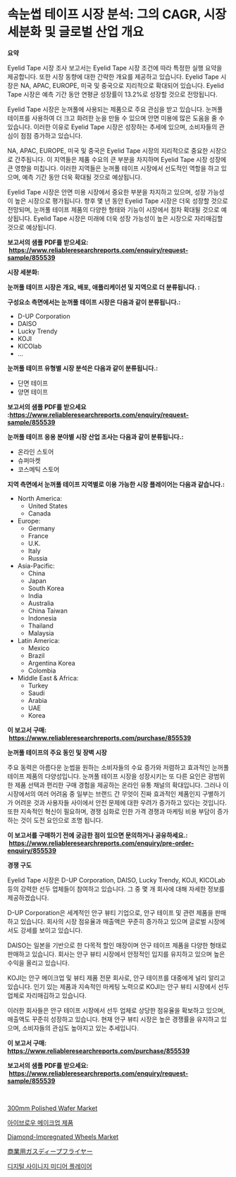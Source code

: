 <p><h1>속눈썹 테이프 시장 분석: 그의 CAGR, 시장 세분화 및 글로벌 산업 개요</h1></p><p><strong>요약</strong></p>
<p><p>Eyelid Tape 시장 조사 보고서는 Eyelid Tape 시장 조건에 따라 특정한 실행 요약을 제공합니다. 또한 시장 동향에 대한 간략한 개요를 제공하고 있습니다. Eyelid Tape 시장은 NA, APAC, EUROPE, 미국 및 중국으로 지리적으로 확대되어 있습니다. Eyelid Tape 시장은 예측 기간 동안 연평균 성장률이 13.2%로 성장할 것으로 전망됩니다. </p><p>Eyelid Tape 시장은 눈꺼풀에 사용되는 제품으로 주요 관심을 받고 있습니다. 눈꺼풀 테이프를 사용하여 더 크고 화려한 눈을 만들 수 있으며 안면 미용에 많은 도움을 줄 수 있습니다. 이러한 이유로 Eyelid Tape 시장은 성장하는 추세에 있으며, 소비자들의 관심이 점점 증가하고 있습니다. </p><p>NA, APAC, EUROPE, 미국 및 중국은 Eyelid Tape 시장의 지리적으로 중요한 시장으로 간주됩니다. 이 지역들은 제품 수요의 큰 부분을 차지하며 Eyelid Tape 시장 성장에 큰 영향을 미칩니다. 이러한 지역들은 눈꺼풀 테이프 시장에서 선도적인 역할을 하고 있으며, 예측 기간 동안 더욱 확대될 것으로 예상됩니다.</p><p>Eyelid Tape 시장은 안면 미용 시장에서 중요한 부분을 차지하고 있으며, 성장 가능성이 높은 시장으로 평가됩니다. 향후 몇 년 동안 Eyelid Tape 시장은 더욱 성장할 것으로 전망되며, 눈꺼풀 테이프 제품의 다양한 형태와 기능이 시장에서 점차 확대될 것으로 예상됩니다. Eyelid Tape 시장은 미래에 더욱 성장 가능성이 높은 시장으로 자리매김할 것으로 예상됩니다.</p></p>
<p><strong>보고서의 샘플 PDF를 받으세요: &nbsp;<a href="https://www.reliableresearchreports.com/enquiry/request-sample/855539">https://www.reliableresearchreports.com/enquiry/request-sample/855539</a></strong></p>
<p><strong>시장 세분화:</strong></p>
<p><strong> 눈꺼풀 테이프 시장은 개요, 배포, 애플리케이션 및 지역으로 더 분류됩니다. :</strong></p>
<p><strong>구성요소 측면에서는 눈꺼풀 테이프 시장은 다음과 같이 분류됩니다.:</strong></p>
<p><ul><li>D-UP Corporation</li><li>DAISO</li><li>Lucky Trendy</li><li>KOJI</li><li>KICOlab</li><li>...</li></ul></p>
<p><strong> 눈꺼풀 테이프 유형별 시장 분석은 다음과 같이 분류됩니다.:</strong></p>
<p><ul><li>단면 테이프</li><li>양면 테이프</li></ul></p>
<p><strong>보고서의 샘플 PDF를 받으세요 :<a href="https://www.reliableresearchreports.com/enquiry/request-sample/855539">https://www.reliableresearchreports.com/enquiry/request-sample/855539</a></strong></p>
<p><strong> 눈꺼풀 테이프 응용 분야별 시장 산업 조사는 다음과 같이 분류됩니다.:</strong></p>
<p><ul><li>온라인 스토어</li><li>슈퍼마켓</li><li>코스메틱 스토어</li></ul></p>
<p><strong>지역 측면에서 눈꺼풀 테이프 지역별로 이용 가능한 시장 플레이어는 다음과 같습니다.:</strong></p>
<p><ul>
    <li>
        North America:
        <ul>
            <li>United States</li>
            <li>Canada</li>
        </ul>
    </li>
    <li>
        Europe:
        <ul>
            <li>Germany</li>
            <li>France</li>
            <li>U.K.</li>
            <li>Italy</li>
            <li>Russia</li>
        </ul>
    </li>
    <li>
        Asia-Pacific:
        <ul>
            <li>China</li>
            <li>Japan</li>
            <li>South Korea</li>
            <li>India</li>
            <li>Australia</li>
            <li>China Taiwan</li>
            <li>Indonesia</li>
            <li>Thailand</li>
            <li>Malaysia</li>
        </ul>
    </li>
    <li>
        Latin America:
        <ul>
            <li>Mexico</li>
            <li>Brazil</li>
            <li>Argentina Korea</li>
            <li>Colombia</li>
        </ul>
    </li>
    <li>
        Middle East & Africa:
        <ul>
            <li>Turkey</li>
            <li>Saudi</li>
            <li>Arabia</li>
            <li>UAE</li>
            <li>Korea</li>
        </ul>
    </li>
    </ul></p>
<p><strong>이 보고서 구매: &nbsp;<a href="https://www.reliableresearchreports.com/purchase/855539">https://www.reliableresearchreports.com/purchase/855539</a></strong></p>
<p><strong>눈꺼풀 테이프의 주요 동인 및 장벽 시장</strong></p>
<p><p>주요 동력은 아름다운 눈썹을 원하는 소비자들의 수요 증가와 저렴하고 효과적인 눈꺼풀 테이프 제품의 다양성입니다. 눈꺼풀 테이프 시장을 성장시키는 또 다른 요인은 광범위한 제품 선택과 편리한 구매 경험을 제공하는 온라인 유통 채널의 확대입니다. 그러나 이 시장에서의 여러 어려움 중 일부는 브랜드 간 무엇이 진짜 효과적인 제품인지 구별하기가 어려운 것과 사용자들 사이에서 안전 문제에 대한 우려가 증가하고 있다는 것입니다. 또한 지속적인 혁신이 필요하며, 경쟁 심화로 인한 가격 경쟁과 마케팅 비용 부담이 증가하는 것이 도전 요인으로 조명 됩니다.</p></p>
<p><strong>이 보고서를 구매하기 전에 궁금한 점이 있으면 문의하거나 공유하세요.: &nbsp;<a href="https://www.reliableresearchreports.com/enquiry/pre-order-enquiry/855539">https://www.reliableresearchreports.com/enquiry/pre-order-enquiry/855539</a></strong></p>
<p><strong>경쟁 구도</strong></p>
<p><p>Eyelid Tape 시장은 D-UP Corporation, DAISO, Lucky Trendy, KOJI, KICOLab 등의 강력한 선두 업체들이 참여하고 있습니다. 그 중 몇 개 회사에 대해 자세한 정보를 제공하겠습니다.</p><p>D-UP Corporation은 세계적인 안구 뷰티 기업으로, 안구 테이프 및 관련 제품을 판매하고 있습니다. 회사의 시장 점유율과 매출액은 꾸준히 증가하고 있으며 글로벌 시장에서도 강세를 보이고 있습니다.</p><p>DAISO는 일본을 기반으로 한 다목적 할인 매장이며 안구 테이프 제품을 다양한 형태로 판매하고 있습니다. 회사는 안구 뷰티 시장에서 안정적인 입지를 유지하고 있으며 높은 수익을 올리고 있습니다.</p><p>KOJI는 안구 메이크업 및 뷰티 제품 전문 회사로, 안구 테이프를 대중에게 널리 알리고 있습니다. 인기 있는 제품과 지속적인 마케팅 노력으로 KOJI는 안구 뷰티 시장에서 선두 업체로 자리매김하고 있습니다.</p><p>이러한 회사들은 안구 테이프 시장에서 선두 업체로 상당한 점유율을 확보하고 있으며, 매출액도 꾸준히 성장하고 있습니다. 현재 안구 뷰티 시장은 높은 경쟁률을 유지하고 있으며, 소비자들의 관심도 높아지고 있는 추세입니다.</p></p>
<p><strong>이 보고서 구매: &nbsp; <a href="https://www.reliableresearchreports.com/purchase/855539">https://www.reliableresearchreports.com/purchase/855539</a></strong></p>
<p><strong>보고서의 샘플 PDF를 받으세요: &nbsp;<a href="https://www.reliableresearchreports.com/enquiry/request-sample/855539">https://www.reliableresearchreports.com/enquiry/request-sample/855539</a></strong><strong></strong></p>
<p>&nbsp;</p>
<p><p><a href="https://issuu.com/reportprime-2/docs/300mm-polished-wafer-market-size-2030.pptx">300mm Polished Wafer Market</a></p><p><a href="https://github.com/vsnao330707/Market-Research-Report-List-1/blob/main/4079846187315.md">아이브로우 메이크업 제품</a></p><p><a href="https://meowing-lemming-dd3.notion.site/Diamond-Impregnated-Wheels-Market-Size-Market-Share-and-Global-Market-Analysis-Report-2024-2031-7bf8ee7da8d04cba87e787078d5e3f38">Diamond-Impregnated Wheels Market</a></p><p><a href="https://medium.com/@aminavandervort2023/%E5%95%86%E6%A5%AD%E7%94%A8%E3%82%AC%E3%82%B9%E3%83%87%E3%82%A3%E3%83%BC%E3%83%97%E3%83%95%E3%83%A9%E3%82%A4%E3%83%A4%E3%83%BC%E3%83%9E%E3%83%BC%E3%82%B1%E3%83%83%E3%83%88-%E6%88%90%E5%8A%9F%E3%81%99%E3%82%8B%E3%83%93%E3%82%B8%E3%83%8D%E3%82%B9%E6%88%A6%E7%95%A5%E3%81%AE%E9%8D%B52031%E5%B9%B4%E3%81%BE%E3%81%A7%E3%81%AE%E4%BA%88%E6%B8%AC-4b128e930d99">商業用ガスディープフライヤー</a></p><p><a href="https://medium.com/@maeva.fluchaire/%EB%94%94%EC%A7%80%ED%84%B8-%EC%82%AC%EC%9D%B4%EB%8B%88%EC%A7%80-%EB%AF%B8%EB%94%94%EC%96%B4-%ED%94%8C%EB%A0%88%EC%9D%B4%EC%96%B4-%EC%8B%9C%EC%9E%A5-%EC%A0%90%EC%9C%A0%EC%9C%A8-%EB%B3%80%ED%99%94-%EB%B0%8F-%EC%8B%9C%EC%9E%A5-%EC%84%B1%EC%9E%A5-%EC%B6%94%EC%84%B8-2024-2031%EB%85%84-f72938b07c3e">디지털 사이니지 미디어 플레이어</a></p></p>